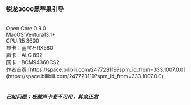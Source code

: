 <h3>锐龙3600黑苹果引导</h3></br>
Open Core:0.9.0</br>
MacOS:Ventura13.1+</br>
CPU:R5 3600</br>
显卡：蓝宝石RX580</br>
声卡：ALC 892</br>
网卡：BCM94360CS2</br>
作者首页:[https://space.bilibili.com/247723119?spm_id_from=333.1007.0.0](https://space.bilibili.com/247723119?spm_id_from=333.1007.0.0)
</br>
</br>
<h5>已知问题：板载声卡麦不可用，其余正常</h5>
